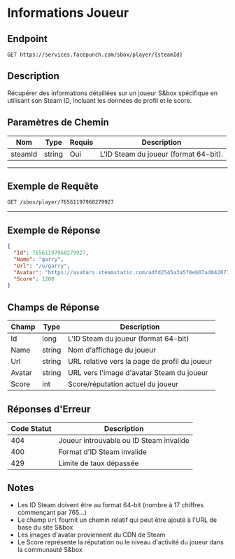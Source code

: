 # Informations Joueur

## Endpoint
`GET https://services.facepunch.com/sbox/player/{steamId}`

## Description
Récupérer des informations détaillées sur un joueur S&box spécifique en utilisant son Steam ID, incluant les données de profil et le score.

## Paramètres de Chemin

| Nom     | Type   | Requis | Description |
|---------|--------|--------|-------------|
| steamId | string | Oui    | L'ID Steam du joueur (format 64-bit). |

---

## Exemple de Requête
`GET /sbox/player/76561197960279927`

---

## Exemple de Réponse
```json
{
  "Id": 76561197960279927,
  "Name": "garry",
  "Url": "/u/garry",
  "Avatar": "https://avatars.steamstatic.com/adfd2545a3a5f0eb07ad042873be6aa4e03ef660_medium.jpg",
  "Score": 1200
}
```

## Champs de Réponse

| Champ  | Type   | Description |
|--------|--------|-------------|
| Id     | long   | L'ID Steam du joueur (format 64-bit) |
| Name   | string | Nom d'affichage du joueur |
| Url    | string | URL relative vers la page de profil du joueur |
| Avatar | string | URL vers l'image d'avatar Steam du joueur |
| Score  | int    | Score/réputation actuel du joueur |

## Réponses d'Erreur

| Code Statut | Description |
|-------------|-------------|
| 404         | Joueur introuvable ou ID Steam invalide |
| 400         | Format d'ID Steam invalide |
| 429         | Limite de taux dépassée |

## Notes

- Les ID Steam doivent être au format 64-bit (nombre à 17 chiffres commençant par 765...)
- Le champ `Url` fournit un chemin relatif qui peut être ajouté à l'URL de base du site S&box
- Les images d'avatar proviennent du CDN de Steam
- Le Score représente la réputation ou le niveau d'activité du joueur dans la communauté S&box